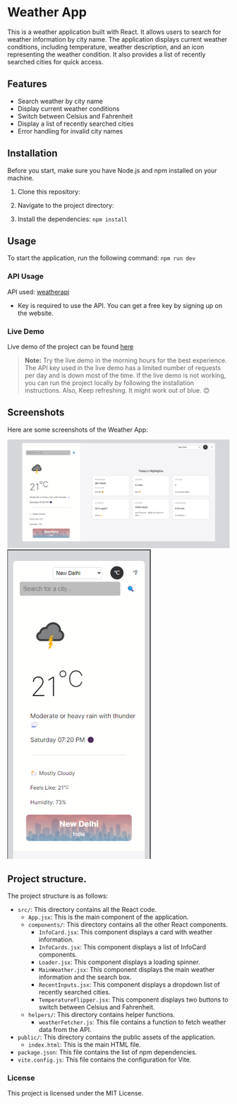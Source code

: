 # Weather App

This is a weather application built with React. It allows users to search for weather information by city name. The application displays current weather conditions, including temperature, weather description, and an icon representing the weather condition. It also provides a list of recently searched cities for quick access.

## Features

- Search weather by city name
- Display current weather conditions
- Switch between Celsius and Fahrenheit
- Display a list of recently searched cities
- Error handling for invalid city names

## Installation

Before you start, make sure you have Node.js and npm installed on your machine.

1. Clone this repository:

2. Navigate to the project directory:

3. Install the dependencies:
   `npm install`

## Usage

To start the application, run the following command:
`npm run dev`

### API Usage

API used: [weatherapi](https://www.weatherapi.com)

- Key is required to use the API. You can get a free key by signing up on the website.

### Live Demo

Live demo of the project can be found [here](https://weatherappforzerostic.netlify.app/)

> **Note:** Try the live demo in the morning hours for the best experience. The API key used in the live demo has a limited number of requests per day and is down most of the time. If the live demo is not working, you can run the project locally by following the installation instructions. Also, Keep refreshing. It might work out of blue. 😊

## Screenshots

Here are some screenshots of the Weather App:

![Screenshot 1](./src/assets/screenshot.png)
![Screenshot 2](./src/assets/screenshot2.png)

## Project structure.

The project structure is as follows:

- `src/`: This directory contains all the React code.
  - `App.jsx`: This is the main component of the application.
  - `components/`: This directory contains all the other React components.
    - `InfoCard.jsx`: This component displays a card with weather information.
    - `InfoCards.jsx`: This component displays a list of InfoCard components.
    - `Loader.jsx`: This component displays a loading spinner.
    - `MainWeather.jsx`: This component displays the main weather information and the search box.
    - `RecentInputs.jsx`: This component displays a dropdown list of recently searched cities.
    - `TemperatureFlipper.jsx`: This component displays two buttons to switch between Celsius and Fahrenheit.
  - `helpers/`: This directory contains helper functions.
    - `weatherFetcher.js`: This file contains a function to fetch weather data from the API.
- `public/`: This directory contains the public assets of the application.
  - `index.html`: This is the main HTML file.
- `package.json`: This file contains the list of npm dependencies.
- `vite.config.js`: This file contains the configuration for Vite.

### License

This project is licensed under the MIT License.
